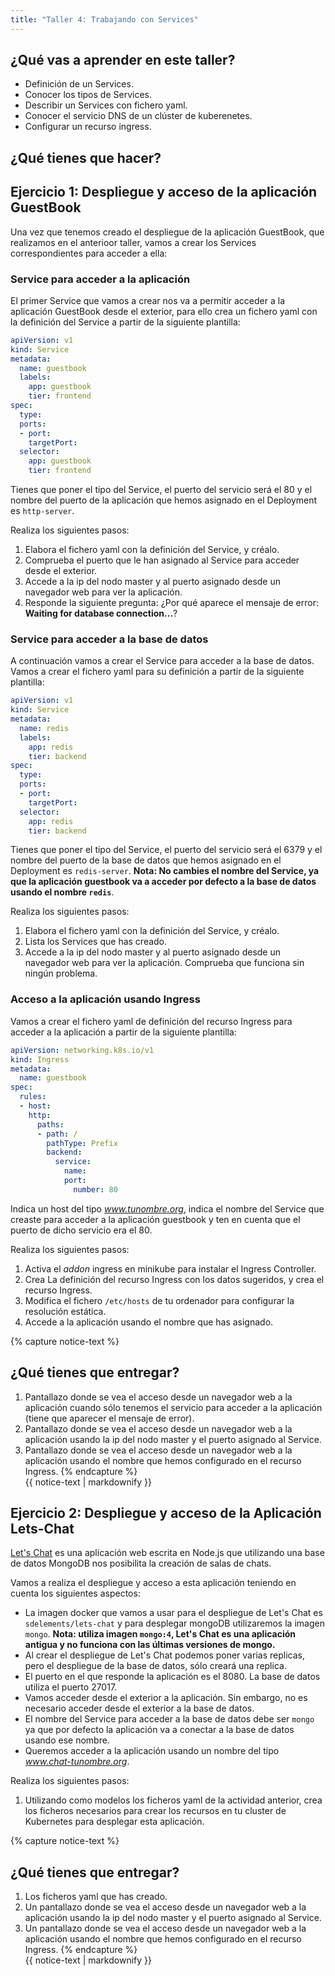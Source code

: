 ```yaml
---
title: "Taller 4: Trabajando con Services"
---
```


## ¿Qué vas a aprender en este taller?

* Definición de un Services. 
* Conocer los tipos de Services.
* Describir un Services con fichero yaml.
* Conocer el servicio DNS de un clúster de kuberenetes.
* Configurar un recurso ingress.

## ¿Qué tienes que hacer?

## Ejercicio 1: Despliegue y acceso de la aplicación GuestBook

Una vez que tenemos creado el despliegue de la aplicación GuestBook, que realizamos en el anterioor taller, vamos a crear los Services correspondientes para acceder a ella:

### Service para acceder a la aplicación

El primer Service que vamos a crear nos va a permitir acceder a la aplicación GuestBook desde el exterior, para ello crea un fichero yaml con la definición del Service a partir de la siguiente plantilla:

```yaml
apiVersion: v1
kind: Service
metadata:
  name: guestbook
  labels:
    app: guestbook
    tier: frontend
spec:
  type: 
  ports:
  - port: 
    targetPort: 
  selector:
    app: guestbook
    tier: frontend
```

Tienes que poner el tipo del Service, el puerto del servicio será el 80 y el nombre del puerto de la aplicación que hemos asignado en el Deployment es `http-server`.

Realiza los siguientes pasos:

1. Elabora el fichero yaml con la definición del Service, y créalo.
2. Comprueba el puerto que le han asignado al Service para acceder desde el exterior.
3. Accede a la ip del nodo master y al puerto asignado desde un navegador web para ver la aplicación.
4. Responde la siguiente pregunta: ¿Por qué aparece el mensaje de error: **Waiting for database connection...**?

### Service para acceder a la base de datos

A continuación vamos a crear el Service para acceder a la base de datos. Vamos a crear el fichero yaml para su definición a partir de la siguiente plantilla:

```yaml
apiVersion: v1
kind: Service
metadata:
  name: redis
  labels:
    app: redis
    tier: backend
spec:
  type: 
  ports:
  - port: 
    targetPort: 
  selector:
    app: redis
    tier: backend
```
Tienes que poner el tipo del Service, el puerto del servicio será el 6379 y el nombre del puerto de la base de datos que hemos asignado en el Deployment es `redis-server`. **Nota: No cambies el nombre del Service, ya que la aplicación guestbook va a acceder por defecto a la base de datos usando el nombre `redis`**.

Realiza los siguientes pasos:

1. Elabora el fichero yaml con la definición del Service, y créalo.
2. Lista los Services que has creado.
3. Accede a la ip del nodo master y al puerto asignado desde un navegador web para ver la aplicación. Comprueba que funciona sin ningún problema.

### Acceso a la aplicación usando Ingress

Vamos a crear el fichero yaml de definición del recurso Ingress para acceder a la aplicación a partir de la siguiente plantilla:

```yaml
apiVersion: networking.k8s.io/v1
kind: Ingress
metadata:
  name: guestbook
spec:
  rules:
  - host: 
    http:
      paths:
      - path: /
        pathType: Prefix
        backend:
          service:
            name: 
            port:
              number: 80
```
Indica un host del tipo *www.tunombre.org*, indica el nombre del Service que creaste para acceder a la aplicación guestbook y ten en cuenta que el puerto de dicho servicio era el 80.

Realiza los siguientes pasos:

1. Activa el *addon* ingress en minikube para instalar el Ingress Controller.
2. Crea La definición del recurso Ingress con los datos sugeridos, y crea el recurso Ingress.
3. Modifica el fichero `/etc/hosts` de tu ordenador para configurar la resolución estática.
4. Accede a la aplicación usando el nombre que has asignado.

{% capture notice-text %}
## ¿Qué tienes que entregar?

1. Pantallazo donde se vea el acceso desde un navegador web a la aplicación cuando sólo tenemos el servicio para acceder a la aplicación (tiene que aparecer el mensaje de error).
2. Pantallazo donde se vea el acceso desde un navegador web a la aplicación usando la ip del nodo master y el puerto asignado al Service.
3. Pantallazo donde se vea el acceso desde un navegador web a la aplicación usando el nombre que hemos configurado en el recurso Ingress.
{% endcapture %}<div class="notice--info">{{ notice-text | markdownify }}</div>		
## Ejercicio 2: Despliegue y acceso de la Aplicación Lets-Chat

[Let's Chat](https://github.com/sdelements/lets-chat) es una aplicación web escrita en Node.js que utilizando una base de datos MongoDB nos posibilita la creación de salas de chats.

Vamos a realiza el despliegue y acceso a esta aplicación teniendo en cuenta los siguientes aspectos:

* La imagen docker que vamos a usar para el despliegue de Let's Chat es `sdelements/lets-chat` y para desplegar mongoDB utilizaremos la imagen `mongo`. **Nota: utiliza imagen `mongo:4`, Let's Chat es una aplicación antigua y no funciona con las últimas versiones de mongo.**
* Al crear el despliegue de Let's Chat podemos poner varias replicas, pero el despliegue de la base de datos, sólo creará una replica.
* El puerto en el que responde la aplicación es el 8080. La base de datos utiliza el puerto 27017.
* Vamos acceder desde el exterior a la aplicación. Sin embargo, no es necesario acceder desde el exterior a la base de datos.
* El nombre del Service para acceder a la base de datos debe ser `mongo` ya que por defecto la aplicación va a conectar a la base de datos usando ese nombre.
* Queremos acceder a la aplicación usando un nombre del tipo *www.chat-tunombre.org*.

Realiza los siguientes pasos:

1. Utilizando como modelos los ficheros yaml de la actividad anterior, crea los ficheros necesarios para crear los recursos en tu cluster de Kubernetes para desplegar esta aplicación.

{% capture notice-text %}
## ¿Qué tienes que entregar?

1. Los ficheros yaml que has creado.
2. Un pantallazo donde se vea el acceso desde un navegador web a la aplicación usando la ip del nodo master y el puerto asignado al Service.
3. Un pantallazo donde se vea el acceso desde un navegador web a la aplicación usando el nombre que hemos configurado en el recurso Ingress.
{% endcapture %}<div class="notice--info">{{ notice-text | markdownify }}</div>	
